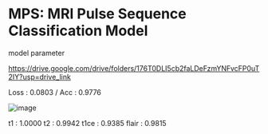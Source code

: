 # MPS: MRI Pulse Sequence Classification Model

model parameter

https://drive.google.com/drive/folders/176T0DLI5cb2faLDeFzmYNFvcFP0uT2IY?usp=drive_link

Loss : 0.0803 / Acc : 0.9776


![image](https://github.com/user-attachments/assets/e77c1d63-9661-4905-a841-f28f9ae73eac)

t1 : 1.0000 t2 : 0.9942 t1ce : 0.9385 flair : 0.9815
